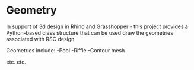 # Geometry

In support of 3d design in Rhino and Grasshopper - this project provides a Python-based class structure that can be used draw the geometries associated with RSC design.

Geometries include:
-Pool
-Riffle
-Contour mesh

etc. etc.
